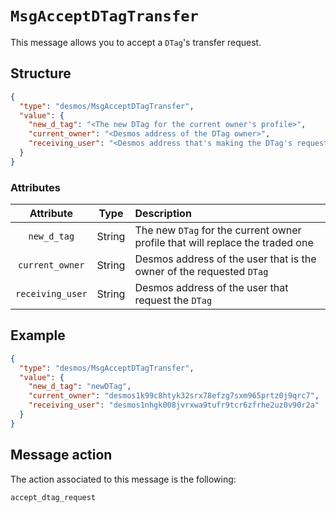 # `MsgAcceptDTagTransfer`
This message allows you to accept a `DTag`'s transfer request.

## Structure
````json
{
  "type": "desmos/MsgAcceptDTagTransfer",
  "value": {
    "new_d_tag": "<The new DTag for the current owner's profile>",
    "current_owner": "<Desmos address of the DTag owner>",
    "receiving_user": "<Desmos address that's making the DTag's request>"
  }
}
````

### Attributes
| Attribute | Type | Description |
| :-------: | :----: | :-------- |
| `new_d_tag` | String | The new `DTag` for the current owner profile that will replace the traded one |
| `current_owner`  | String | Desmos address of the user that is the owner of the requested `DTag` |
| `receiving_user`| String | Desmos address of the user that request the `DTag` |

## Example
````json
{
  "type": "desmos/MsgAcceptDTagTransfer",
  "value": {
    "new_d_tag": "newDTag",
    "current_owner": "desmos1k99c8htyk32srx78efzg7sxm965prtz0j9qrc7",
    "receiving_user": "desmos1nhgk008jvrxwa9tufr9tcr6zfrhe2uz0v90r2a"
  }
}
````

## Message action
The action associated to this message is the following:

```
accept_dtag_request
```
